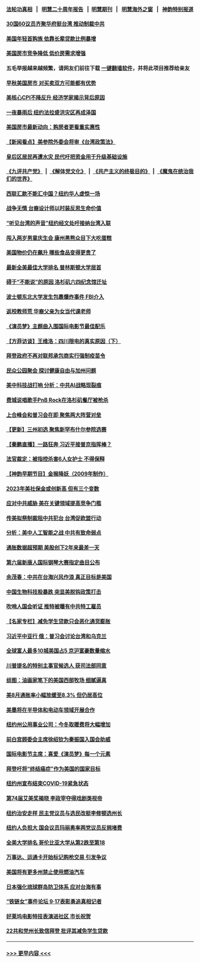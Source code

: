 #### [法轮功真相](https://github.com/gfw-breaker/truth/blob/master/README.md?t=0) &nbsp;&nbsp;|&nbsp;&nbsp; [明慧二十周年报告](https://github.com/gfw-breaker/mh-reports/blob/master/README.md?t=0) &nbsp;&nbsp;|&nbsp;&nbsp;[明慧期刊](https://github.com/gfw-breaker/mh-qikan) &nbsp;&nbsp;|&nbsp;&nbsp; [明慧海外之窗](https://github.com/gfw-breaker/mh-news/blob/master/README.md?t=0) &nbsp;&nbsp;|&nbsp;&nbsp; [神韵特别报道](https://github.com/gfw-breaker/mh-news/blob/master/shenyun.md?t=0)
#### [30国60议员齐聚华府挺台湾 推动制裁中共](../pages/nsc412/n13824722.md?t=09142150) 
#### [美国年轻首购族 依靠长辈贷款比例暴增](../pages/nsc412/n13824734.md?t=09142150) 
#### [美国房市竞争降低 低价房需求增强](../pages/nsc412/n13824698.md?t=09142150) 
#### 五毛举报越来越频繁，请网友们前往下载 [一键翻墙软件](https://github.com/gfw-breaker/ssr-accounts)，并将此项目推荐给亲友
#### [早秋美国房市 对买卖双方可能都有优势](../pages/nsc412/n13824679.md?t=09142150) 
#### [美核心CPI不降反升 经济学家揭示背后原因](../pages/nsc412/n13824574.md?t=09142150) 
#### [一夜暴雨后 纽约法拉盛洪灾区再成泽国](../pages/nsc412/n13824639.md?t=09142150) 
#### [美国房市最新动向：购房者更看重实惠性](../pages/nsc412/n13824650.md?t=09142150) 
#### [【新闻看点】美参院外委会将审《台湾政策法》](../pages/nsc412/n13824418.md?t=09142150) 
#### [皇后区居民再遭水灾 民代吁把资金用于升级基础设施](../pages/nsc412/n13824604.md?t=09142150) 
#### [《九评共产党》](https://github.com/begood0513/9ping.md/blob/master/README.md) &nbsp;|&nbsp; [《解体党文化》](../../../../jtdwh.md/blob/master/README.md)  &nbsp;|&nbsp; [《共产主义的终极目的》](../../../../gczydzjmd.md/blob/master/README.md) &nbsp;|&nbsp; [《魔鬼在统治我们的世界》](../../../../mgztzwmdsj.md/blob/master/README.md) 
#### [西联汇款不能汇中国？纽约华人虚惊一场](../pages/nsc412/n13824582.md?t=09142150) 
#### [战争无情 台裔设计师以时装反思生命价值](../pages/nsc412/n13824578.md?t=09142150) 
#### [“听见台湾的声音”纽约经文处吁接纳台湾入联](../pages/nsc412/n13824609.md?t=09142150) 
#### [闯入两岁男童庆生会 康州黑熊众目下大吃蛋糕](../pages/nsc412/n13824529.md?t=09142150) 
#### [美国物价仍在飙升 哪些食品变得更贵了](../pages/nsc412/n13824482.md?t=09142150) 
#### [最新全美最佳大学排名 普林斯顿大学居首](../pages/nsc412/n13824528.md?t=09142150) 
#### [碍于“不能说”的原因 洛杉矶六四纪念馆迁址](../pages/nsc412/n13824541.md?t=09142150) 
#### [波士顿东北大学发生包裹爆炸事件 FBI介入](../pages/nsc412/n13824518.md?t=09142150) 
#### [返校教师荒 华裔父亲为女当代课老师](../pages/nsc412/n13824523.md?t=09142150) 
#### [《演员梦》主题曲入围国际电影节最佳配乐](../pages/nsc412/n13824499.md?t=09142150) 
#### [【方菲访谈】王维洛：四川限电的真实原因（下）](../pages/nsc412/n13823599.md?t=09142150) 
#### [拜登政府不再对联邦承包商实行强制疫苗令](../pages/nsc412/n13824414.md?t=09142150) 
#### [民众公园聚会 探讨健康自由与加州问题](../pages/nsc412/n13824485.md?t=09142150) 
#### [美中科技战打响 分析：中共AI战略现裂痕](../pages/nsc412/n13824356.md?t=09142150) 
#### [费城说唱歌手PnB Rock在洛杉矶餐厅被枪杀](../pages/nsc412/n13824474.md?t=09142150) 
#### [上合峰会和普习会在即 聚焦两大阵营对垒](../pages/nsc412/n13824392.md?t=09142150) 
#### [【更新】三州初选 聚焦新罕布什尔参院选赛](../pages/nsc412/n13824318.md?t=09142150) 
#### [【秦鹏直播】一路狂奔 习近平接普京指挥棒？](../pages/nsc412/n13824416.md?t=09142150) 
#### [法官裁定：被指控杀害6人女护士 不得保释](../pages/nsc412/n13824295.md?t=09142150) 
#### [【神韵早期节目】金猴降妖（2009年制作）](../pages/nsc412/n13824332.md?t=09142150) 
#### [2023年美社保金或创新高 但有三个变数](../pages/nsc412/n13824411.md?t=09142150) 
#### [应对中共威胁 美在关键领域提高竞争门槛](../pages/nsc412/n13824368.md?t=09142150) 
#### [传美拟祭制裁阻中共犯台 台湾促欧盟行动](../pages/nsc412/n13824369.md?t=09142150) 
#### [分析：美中人工智能之战 中共有致命弱点](../pages/nsc412/n13824391.md?t=09142150) 
#### [通胀数据超预期 美股创下2年来最差一天](../pages/nsc412/n13824353.md?t=09142150) 
#### [第六届新唐人国际钢琴大赛指定曲目公布](../pages/nsc412/n13824325.md?t=09142150) 
#### [余茂春：中共在台海兴风作浪 真正目标是美国](../pages/nsc412/n13824313.md?t=09142150) 
#### [中国生物科技股暴跌 突显美脱钩政策打击](../pages/nsc412/n13824275.md?t=09142150) 
#### [吹哨人国会听证 推特被曝有中共特工雇员](../pages/nsc412/n13824276.md?t=09142150) 
#### [【名家专栏】减免学生贷款只会恶化通货膨胀](../pages/nsc412/n13824062.md?t=09142150) 
#### [习近平中亚行 俄：普习会讨论台湾和乌克兰](../pages/nsc412/n13824173.md?t=09142150) 
#### [全球富人最多10城美国占5 京沪富豪数量缩水](../pages/nsc412/n13824278.md?t=09142150) 
#### [川普提名的特别主事官候选人 获司法部同意](../pages/nsc412/n13824228.md?t=09142150) 
#### [组图：油画家笔下的美国西部牧场 细腻逼真](../pages/nsc412/n13823913.md?t=09142150) 
#### [美8月通胀率小幅放缓至8.3% 但仍居高位](../pages/nsc412/n13824139.md?t=09142150) 
#### [美墨将在半导体和电动车领域开展合作](../pages/nsc412/n13823880.md?t=09142150) 
#### [纽约州公用事业公司：今冬取暖费将大幅增加](../pages/nsc412/n13823734.md?t=09142150) 
#### [前白宫顾委会主席徐绍钦为秦振国入国会助威](../pages/nsc412/n13823795.md?t=09142150) 
#### [国际电影节主席：喜爱《演员梦》每一个元素](../pages/nsc412/n13823538.md?t=09142150) 
#### [拜登吁将“终结癌症”作为美国的国家目标](../pages/nsc412/n13823762.md?t=09142150) 
#### [纽约州宣布结束COVID-19紧急状态](../pages/nsc412/n13823701.md?t=09142150) 
#### [第74届艾美奖揭晓 李政宰夺得戏剧类视帝](../pages/nsc412/n13823659.md?t=09142150) 
#### [纽约治安走样 民主党议员与选民改挺李修顿选州长](../pages/nsc412/n13823725.md?t=09142150) 
#### [纽约人负担大 国会议员玛丽奥率两党议员反拥堵费](../pages/nsc412/n13823769.md?t=09142150) 
#### [全美大学排名 哥伦比亚大学从第2跌至第18](../pages/nsc412/n13823767.md?t=09142150) 
#### [万事达、运通卡开始标记购枪交易 引发争议](../pages/nsc412/n13823748.md?t=09142150) 
#### [美国将有更多州禁止使用燃油汽车](../pages/nsc412/n13823588.md?t=09142150) 
#### [日本强化琉球群岛防卫体系 应对台海有事](../pages/nsc412/n13823710.md?t=09142150) 
#### [“铁链女”事件论坛 9‧17表彰勇追真相记者](../pages/nsc412/n13823703.md?t=09142150) 
#### [好莱坞电影特技表演进社区 市长祝贺](../pages/nsc412/n13823672.md?t=09142150) 
#### [22共和党州长致信拜登 批评其减免学生贷款](../pages/nsc412/n13823615.md?t=09142150) 

----
#### [ >>> 更早内容 <<< ](../indexes/nsc412-earlier.md)
